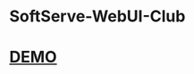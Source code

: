 # SoftServe-WebUI-Club
# [DEMO](https://johnsteck9.github.io/SoftServe-WebUI-Club/js/DOM-events/index.html)
